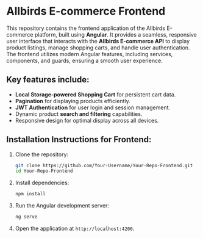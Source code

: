 
# Allbirds E-commerce Frontend

This repository contains the frontend application of the Allbirds E-commerce platform, built using **Angular**. It provides a seamless, responsive user interface that interacts with the **Allbirds E-commerce API** to display product listings, manage shopping carts, and handle user authentication. The frontend utilizes modern Angular features, including services, components, and guards, ensuring a smooth user experience.

## Key features include:
- **Local Storage-powered Shopping Cart** for persistent cart data.
- **Pagination** for displaying products efficiently.
- **JWT Authentication** for user login and session management.
- Dynamic product **search and filtering** capabilities.
- Responsive design for optimal display across all devices.

## Installation Instructions for Frontend:
1. Clone the repository:  
   ```bash  
   git clone https://github.com/Your-Username/Your-Repo-Frontend.git  
   cd Your-Repo-Frontend  
   ```  
2. Install dependencies:  
   ```bash  
   npm install  
   ```  
3. Run the Angular development server:  
   ```bash  
   ng serve  
   ```  
4. Open the application at `http://localhost:4200`.

